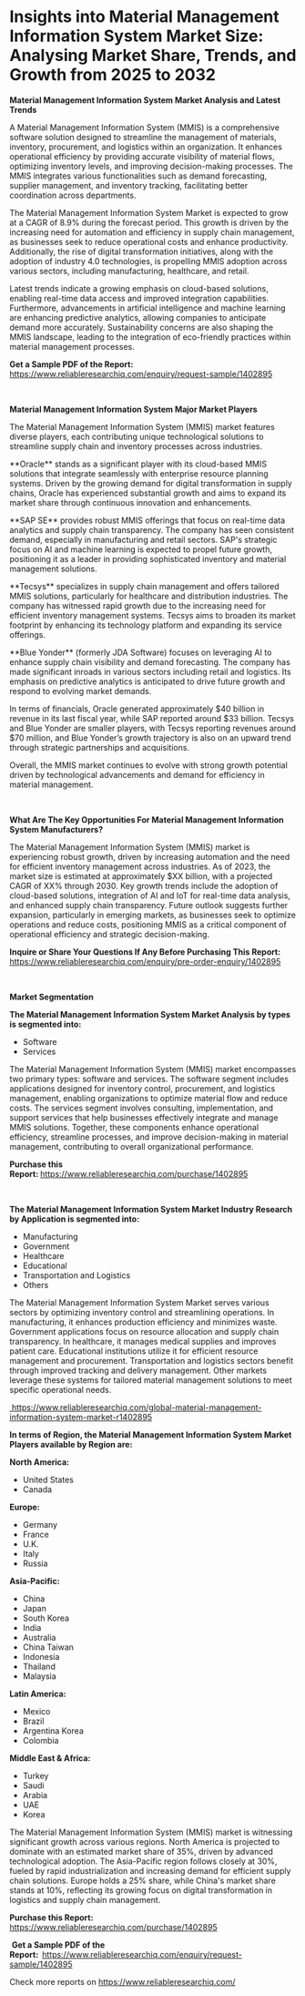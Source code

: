 <p><h1>Insights into Material Management Information System Market Size: Analysing Market Share, Trends, and Growth from 2025 to 2032</h1></p><p><strong>Material Management Information System Market Analysis and Latest Trends</strong></p>
<p><p>A Material Management Information System (MMIS) is a comprehensive software solution designed to streamline the management of materials, inventory, procurement, and logistics within an organization. It enhances operational efficiency by providing accurate visibility of material flows, optimizing inventory levels, and improving decision-making processes. The MMIS integrates various functionalities such as demand forecasting, supplier management, and inventory tracking, facilitating better coordination across departments.</p><p>The Material Management Information System Market is expected to grow at a CAGR of 8.9% during the forecast period. This growth is driven by the increasing need for automation and efficiency in supply chain management, as businesses seek to reduce operational costs and enhance productivity. Additionally, the rise of digital transformation initiatives, along with the adoption of industry 4.0 technologies, is propelling MMIS adoption across various sectors, including manufacturing, healthcare, and retail.</p><p>Latest trends indicate a growing emphasis on cloud-based solutions, enabling real-time data access and improved integration capabilities. Furthermore, advancements in artificial intelligence and machine learning are enhancing predictive analytics, allowing companies to anticipate demand more accurately. Sustainability concerns are also shaping the MMIS landscape, leading to the integration of eco-friendly practices within material management processes.</p></p>
<p><strong>Get a Sample PDF of the Report:&nbsp;</strong> <a href="https://www.reliableresearchiq.com/enquiry/request-sample/1402895?utm_campaign=1137&utm_medium=2&utm_source=Github&utm_content=ia&utm_term=12012025&utm_id=material-management-information-system">https://www.reliableresearchiq.com/enquiry/request-sample/1402895</a></p>
<p>&nbsp;</p>
<p><strong>Material Management Information System Major Market Players</strong></p>
<p><p>The Material Management Information System (MMIS) market features diverse players, each contributing unique technological solutions to streamline supply chain and inventory processes across industries.</p><p>**Oracle** stands as a significant player with its cloud-based MMIS solutions that integrate seamlessly with enterprise resource planning systems. Driven by the growing demand for digital transformation in supply chains, Oracle has experienced substantial growth and aims to expand its market share through continuous innovation and enhancements.</p><p>**SAP SE** provides robust MMIS offerings that focus on real-time data analytics and supply chain transparency. The company has seen consistent demand, especially in manufacturing and retail sectors. SAP's strategic focus on AI and machine learning is expected to propel future growth, positioning it as a leader in providing sophisticated inventory and material management solutions.</p><p>**Tecsys** specializes in supply chain management and offers tailored MMIS solutions, particularly for healthcare and distribution industries. The company has witnessed rapid growth due to the increasing need for efficient inventory management systems. Tecsys aims to broaden its market footprint by enhancing its technology platform and expanding its service offerings.</p><p>**Blue Yonder** (formerly JDA Software) focuses on leveraging AI to enhance supply chain visibility and demand forecasting. The company has made significant inroads in various sectors including retail and logistics. Its emphasis on predictive analytics is anticipated to drive future growth and respond to evolving market demands.</p><p>In terms of financials, Oracle generated approximately $40 billion in revenue in its last fiscal year, while SAP reported around $33 billion. Tecsys and Blue Yonder are smaller players, with Tecsys reporting revenues around $70 million, and Blue Yonder’s growth trajectory is also on an upward trend through strategic partnerships and acquisitions.</p><p>Overall, the MMIS market continues to evolve with strong growth potential driven by technological advancements and demand for efficiency in material management.</p></p>
<p>&nbsp;</p>
<p><strong>What Are The Key Opportunities For Material Management Information System Manufacturers?</strong></p>
<p><p>The Material Management Information System (MMIS) market is experiencing robust growth, driven by increasing automation and the need for efficient inventory management across industries. As of 2023, the market size is estimated at approximately $XX billion, with a projected CAGR of XX% through 2030. Key growth trends include the adoption of cloud-based solutions, integration of AI and IoT for real-time data analysis, and enhanced supply chain transparency. Future outlook suggests further expansion, particularly in emerging markets, as businesses seek to optimize operations and reduce costs, positioning MMIS as a critical component of operational efficiency and strategic decision-making.</p></p>
<p><strong>Inquire or Share Your Questions If Any Before Purchasing This Report:</strong> <a href="https://www.reliableresearchiq.com/enquiry/pre-order-enquiry/1402895?utm_campaign=1137&utm_medium=2&utm_source=Github&utm_content=ia&utm_term=12012025&utm_id=material-management-information-system">https://www.reliableresearchiq.com/enquiry/pre-order-enquiry/1402895</a></p>
<p>&nbsp;</p>
<p><strong>Market Segmentation</strong></p>
<p><strong>The Material Management Information System Market Analysis by types is segmented into:</strong></p>
<p><ul><li>Software</li><li>Services</li></ul></p>
<p><p>The Material Management Information System (MMIS) market encompasses two primary types: software and services. The software segment includes applications designed for inventory control, procurement, and logistics management, enabling organizations to optimize material flow and reduce costs. The services segment involves consulting, implementation, and support services that help businesses effectively integrate and manage MMIS solutions. Together, these components enhance operational efficiency, streamline processes, and improve decision-making in material management, contributing to overall organizational performance.</p></p>
<p><strong>Purchase this Report:&nbsp;</strong><a href="https://www.reliableresearchiq.com/purchase/1402895?utm_campaign=1137&utm_medium=2&utm_source=Github&utm_content=ia&utm_term=12012025&utm_id=material-management-information-system">https://www.reliableresearchiq.com/purchase/1402895</a></p>
<p>&nbsp;</p>
<p><strong>The Material Management Information System Market Industry Research by Application is segmented into:</strong></p>
<p><ul><li>Manufacturing</li><li>Government</li><li>Healthcare</li><li>Educational</li><li>Transportation and Logistics</li><li>Others</li></ul></p>
<p><p>The Material Management Information System Market serves various sectors by optimizing inventory control and streamlining operations. In manufacturing, it enhances production efficiency and minimizes waste. Government applications focus on resource allocation and supply chain transparency. In healthcare, it manages medical supplies and improves patient care. Educational institutions utilize it for efficient resource management and procurement. Transportation and logistics sectors benefit through improved tracking and delivery management. Other markets leverage these systems for tailored material management solutions to meet specific operational needs.</p></p>
<p><a href="https://www.reliableresearchiq.com/global-material-management-information-system-market-r1402895?utm_campaign=1137&utm_medium=2&utm_source=Github&utm_content=ia&utm_term=12012025&utm_id=material-management-information-system">&nbsp;https://www.reliableresearchiq.com/global-material-management-information-system-market-r1402895</a></p>
<p><strong>In terms of Region, the Material Management Information System Market Players available by Region are:</strong></p>
<p>
    <p> <strong> North America: </strong>
        <ul>
            <li>United States</li>
            <li>Canada</li>
        </ul>
        </p> 
    <p> <strong> Europe: </strong>
        <ul>
            <li>Germany</li>
            <li>France</li>
            <li>U.K.</li>
            <li>Italy</li>
            <li>Russia</li>
        </ul>
        </p> 
    <p> <strong> Asia-Pacific: </strong>
        <ul>
            <li>China</li>
            <li>Japan</li>
            <li>South Korea</li>
            <li>India</li>
            <li>Australia</li>
            <li>China Taiwan</li>
            <li>Indonesia</li>
            <li>Thailand</li>
            <li>Malaysia</li>
        </ul>
        </p> 
    <p> <strong> Latin America: </strong>
        <ul>
            <li>Mexico</li>
            <li>Brazil</li>
            <li>Argentina Korea</li>
            <li>Colombia</li>
        </ul>
        </p> 
    <p> <strong> Middle East & Africa: </strong>
        <ul>
            <li>Turkey</li>
            <li>Saudi</li>
            <li>Arabia</li>
            <li>UAE</li>
            <li>Korea</li>
        </ul>
    </p>
    </p>
<p><p>The Material Management Information System (MMIS) market is witnessing significant growth across various regions. North America is projected to dominate with an estimated market share of 35%, driven by advanced technological adoption. The Asia-Pacific region follows closely at 30%, fueled by rapid industrialization and increasing demand for efficient supply chain solutions. Europe holds a 25% share, while China's market share stands at 10%, reflecting its growing focus on digital transformation in logistics and supply chain management.</p></p>
<p><strong>Purchase this Report: </strong><a href="https://www.reliableresearchiq.com/purchase/1402895?utm_campaign=1137&utm_medium=2&utm_source=Github&utm_content=ia&utm_term=12012025&utm_id=material-management-information-system">https://www.reliableresearchiq.com/purchase/1402895</a></p>
<p>&nbsp;<strong>Get a Sample PDF of the Report:&nbsp;&nbsp;</strong><a href="https://www.reliableresearchiq.com/enquiry/request-sample/1402895?utm_campaign=1137&utm_medium=2&utm_source=Github&utm_content=ia&utm_term=12012025&utm_id=material-management-information-system">https://www.reliableresearchiq.com/enquiry/request-sample/1402895</a></p>
<p><strong></strong></p>
<p>Check more reports on <a href="https://www.reliableresearchiq.com/?utm_campaign=1137&utm_medium=2&utm_source=Github&utm_content=ia&utm_term=12012025&utm_id=material-management-information-system">https://www.reliableresearchiq.com/</a></p>